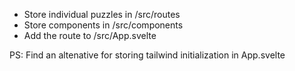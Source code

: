 - Store individual puzzles in /src/routes
- Store components in /src/components
- Add the route to /src/App.svelte

PS: Find an altenative for storing tailwind initialization in App.svelte